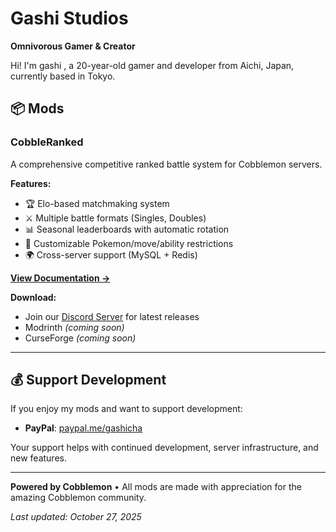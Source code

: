 # Gashi Studios

**Omnivorous Gamer & Creator**

Hi! I'm gashi , a 20-year-old gamer and developer from Aichi, Japan, currently based in Tokyo.


## 📦 Mods

### CobbleRanked

A comprehensive competitive ranked battle system for Cobblemon servers.

**Features:**
- 🏆 Elo-based matchmaking system
- ⚔️ Multiple battle formats (Singles, Doubles)
- 📊 Seasonal leaderboards with automatic rotation
- 🚫 Customizable Pokemon/move/ability restrictions
- 🌍 Cross-server support (MySQL + Redis)

**[View Documentation →](cobbleranked/)**

**Download:**
- Join our [Discord Server](https://discord.gg/VVVvBTqqyP) for latest releases
- Modrinth _(coming soon)_
- CurseForge _(coming soon)_

---

## 💰 Support Development

If you enjoy my mods and want to support development:

- **PayPal**: [paypal.me/gashicha](https://paypal.me/gashicha)

Your support helps with continued development, server infrastructure, and new features.

---

**Powered by Cobblemon** • All mods are made with appreciation for the amazing Cobblemon community.

_Last updated: October 27, 2025_
